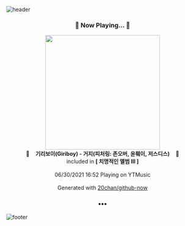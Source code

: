 ![header](https://capsule-render.vercel.app/api?type=wave&height=170&section=header&text=Hi.%20I'm%20SHIFT&fontColor=090707&fontAlignX=45&fontAlignY=65&fontSize=100)

<h3 align="center">🎵 Now Playing... 🎵</h3>
<p align="center">
  <a href="https://music.youtube.com/watch?v=xAQrGnCyFIU">
    <img width="300" src="https://lh3.googleusercontent.com/mDQU4srEIdCMRMVrDZ_X6OeyK4L1nKcs-Rd8a9CRj-vWKBGdu6K79x29q287xCK5NCf_34sPUWAD5otV">
  </a>
  <br>
  🎵&nbsp&nbsp&nbsp <b>기리보이(Giriboy) - 거지(피처링: 존오버, 윤훼이, 저스디스)</b> &nbsp&nbsp&nbsp🎵
  <br>
  included in <b>[ 치명적인 앨범 Ⅲ ]</b>
  
  <br />
  <br />
  06/30/2021 16:52 Playing on YTMusic
  <br />
  <br />
  Generated with <a href="https://github.com/20chan/github-now">20chan/github-now</a>
</p>

<h3 align="center">•••</h3>

![footer](https://capsule-render.vercel.app/api?type=wave&height=150&section=footer)
